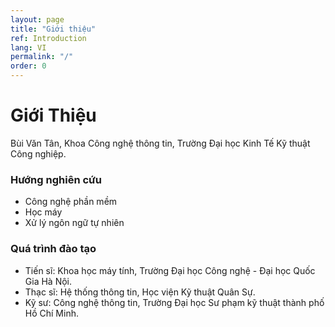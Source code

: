 ```yaml
---
layout: page
title: "Giới thiệu"
ref: Introduction
lang: VI
permalink: "/"
order: 0
---
```

# Giới Thiệu

Bùi Văn Tân, Khoa Công nghệ thông tin, Trường Đại học Kinh Tế Kỹ thuật Công nghiệp.

### Hướng nghiên cứu
* Công nghệ phần mềm
* Học máy 
* Xử lý ngôn ngữ tự nhiên

### Quá trình đào tạo

* Tiến sĩ: Khoa học máy tính, Trường Đại học Công nghệ - Đại học Quốc Gia Hà Nội.
* Thạc sĩ: Hệ thống thông tin, Học viện Kỹ thuật Quân Sự.
* Kỹ sư: Công nghệ thông tin, Trường Đại học Sư phạm kỹ thuật thành phố Hồ Chí Minh. 
